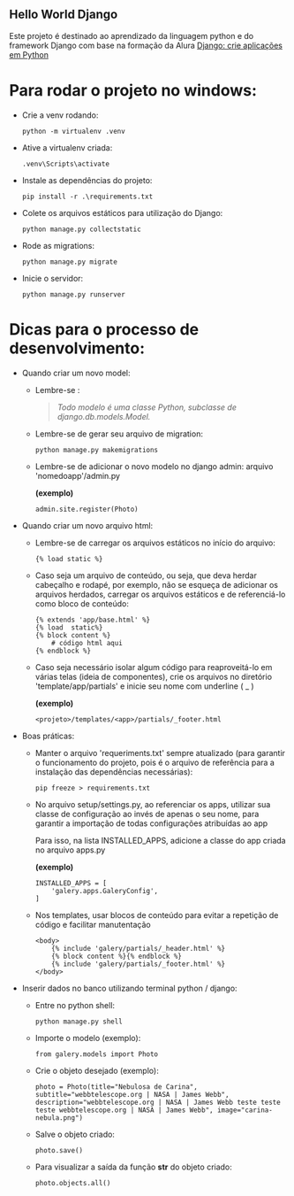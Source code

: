 ## Hello World Django

Este projeto é destinado ao aprendizado da linguagem python e do framework Django com base na formação da Alura [Django: crie aplicações em Python](https://cursos.alura.com.br/formacao-django)

# Para rodar o projeto no windows:

- Crie a venv rodando:
    ```
    python -m virtualenv .venv
    ```

- Ative a virtualenv criada:
    ```
    .venv\Scripts\activate
    ```

- Instale as dependências do projeto:
    ```
    pip install -r .\requirements.txt
    ```

- Colete os arquivos estáticos para utilização do Django:
    ```
    python manage.py collectstatic
    ```

- Rode as migrations:
    ```
    python manage.py migrate
    ```

- Inicie o servidor:
    ```
    python manage.py runserver
    ```

# Dicas para o processo de desenvolvimento:

- Quando criar um novo model:
    - Lembre-se :
        > *Todo modelo é uma classe Python, subclasse de django.db.models.Model.*
    
    - Lembre-se de gerar seu arquivo de migration:
        ```
        python manage.py makemigrations
        ```
    
    - Lembre-se de adicionar o novo modelo no django admin: arquivo 'nomedoapp'/admin.py
        
        **(exemplo)**
        ```
        admin.site.register(Photo)
        ```

- Quando criar um novo arquivo html:
    - Lembre-se de carregar os arquivos estáticos no início do arquivo:
        ```
        {% load static %}
        ```

    - Caso seja um arquivo de conteúdo, ou seja, que deva herdar cabeçalho e rodapé, por exemplo, não se esqueça de adicionar os arquivos herdados, carregar os arquivos estáticos e de referenciá-lo como bloco de conteúdo:
        ```
        {% extends 'app/base.html' %}
        {% load  static%}
        {% block content %}
            # código html aqui
        {% endblock %}
        ```

    - Caso seja necessário isolar algum código para reaproveitá-lo em várias telas (ideia de componentes), crie os arquivos no diretório 'template/app/partials' e inicie seu nome com underline ( _ )

        **(exemplo)**
        ```
        <projeto>/templates/<app>/partials/_footer.html
        ```

- Boas práticas:
    - Manter o arquivo 'requeriments.txt' sempre atualizado (para garantir o funcionamento do projeto, pois é o arquivo de referência para a instalação das dependências necessárias):
        ```
        pip freeze > requirements.txt
        ```

    - No arquivo setup/settings.py, ao referenciar os apps, utilizar sua classe de configuração ao invés de apenas o seu nome, para garantir a importação de todas configurações atribuídas ao app

        Para isso, na lista INSTALLED_APPS, adicione a classe do app criada no arquivo apps.py

        **(exemplo)**
        ```
        INSTALLED_APPS = [
            'galery.apps.GaleryConfig',
        ]
        ```

    - Nos templates, usar blocos de conteúdo para evitar a repetição de código e facilitar manutentação
        ```
        <body>
            {% include 'galery/partials/_header.html' %}
            {% block content %}{% endblock %}
            {% include 'galery/partials/_footer.html' %}
        </body>
        ```


- Inserir dados no banco utilizando terminal python / django:
    - Entre no python shell:
        ```
        python manage.py shell
        ```

    - Importe o modelo (exemplo):
        ```
        from galery.models import Photo
        ```

    - Crie o objeto desejado (exemplo):
        ```
        photo = Photo(title="Nebulosa de Carina", subtitle="webbtelescope.org | NASA | James Webb", description="webbtelescope.org | NASA | James Webb teste teste teste webbtelescope.org | NASA | James Webb", image="carina-nebula.png")
        ```

    - Salve o objeto criado:
        ```
        photo.save()
        ```

    - Para visualizar a saída da função __str__ do objeto criado:
        ```
        photo.objects.all()
        ```